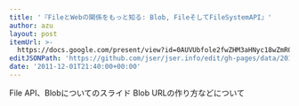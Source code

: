 ```yaml
---
title: '『FileとWebの関係をもっと知る: Blob, FileそしてFileSystemAPI』'
author: azu
layout: post
itemUrl: >-
  https://docs.google.com/present/view?id=0AUVUbfole2fwZHM3aHNyc18wZmR0cThtZnM&hl=en_US&pli=1
editJSONPath: 'https://github.com/jser/jser.info/edit/gh-pages/data/2011/12/index.json'
date: '2011-12-01T21:40:00+00:00'
---
```

File API、Blobについてのスライド
Blob URLの作り方などについて
